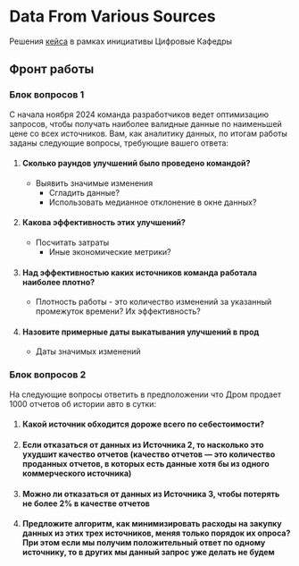 # Data From Various Sources

Решения [кейса](https://imctech.ru/problems/331) в рамках инициативы Цифровые Кафедры

## Фронт работы

### Блок вопросов 1

С начала ноября 2024 команда разработчиков ведет оптимизацию запросов, чтобы получать наиболее валидные данные по наименьшей цене со всех источников. Вам, как аналитику данных, по итогам работы заданы следующие вопросы, требующие вашего ответа:

1. #### Сколько раундов улучшений было проведено командой?

    - Выявить значимые изменения
      - Сгладить данные?
      - Использовать медианное отклонение в окне данных?

2. #### Какова эффективность этих улучшений?

    - Посчитать затраты
      - Иные экономические метрики?

3. #### Над эффективностью каких источников команда работала наиболее плотно?

    - Плотность работы - это количество изменений за указанный промежуток времени? Их эффективность?

4. #### Назовите примерные даты выкатывания улучшений в прод

    - Даты значимых изменений

### Блок вопросов 2

На следующие вопросы ответить в предположении что Дром продает 1000 отчетов об истории авто в сутки:

1. #### Какой источник обходится дороже всего по себестоимости?

2. #### Если отказаться от данных из Источника 2, то насколько это ухудшит качество отчетов (качество отчетов — это количество проданных отчетов, в которых есть данные хотя бы из одного коммерческого источника)

3. #### Можно ли отказаться от данных из Источника 3, чтобы потерять не более 2% в качестве отчетов

4. #### Предложите алгоритм, как минимизировать расходы на закупку данных из этих трех источников, меняя только порядок их опроса? При этом если мы получим положительный ответ по одному источнику, то в других мы данный запрос уже делать не будем
